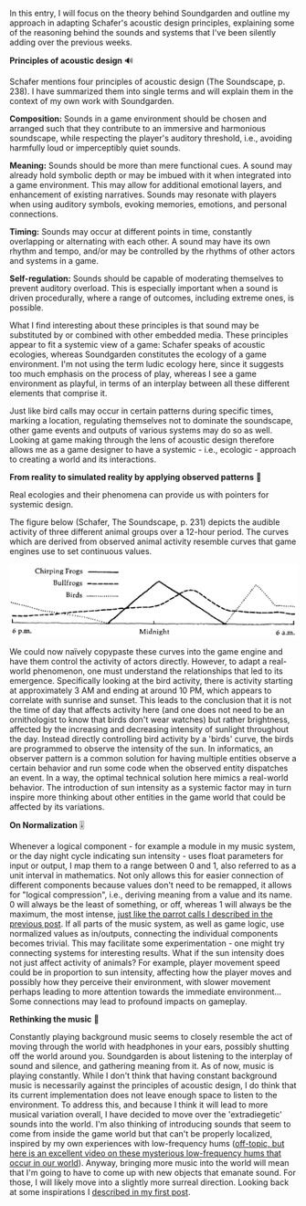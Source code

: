 In this entry, I will focus on the theory behind Soundgarden and outline my approach in adapting Schafer's acoustic design principles, explaining some of the reasoning behind the sounds and systems that I've been silently adding over the previous weeks.


**Principles of acoustic design** 🔊

Schafer mentions four principles of acoustic design (The Soundscape, p. 238). I have summarized them into single terms and will explain them in the context of my own work with Soundgarden.

**Composition:** Sounds in a game environment should be chosen and arranged such that they contribute to an immersive and harmonious soundscape, while respecting the player's auditory threshold, i.e., avoiding harmfully loud or imperceptibly quiet sounds.

**Meaning:** Sounds should be more than mere functional cues. A sound may already hold symbolic depth or may be imbued with it when integrated into a game environment. This may allow for additional emotional layers, and enhancement of existing narratives. Sounds may resonate with players when using auditory symbols, evoking memories, emotions, and personal connections.

**Timing:** Sounds may occur at different points in time, constantly overlapping or alternating with each other. A sound may have its own rhythm and tempo, and/or may be controlled by the rhythms of other actors and systems in a game.

**Self-regulation:** Sounds should be capable of moderating themselves to prevent auditory overload. This is especially important when a sound is driven procedurally, where a range of  outcomes, including extreme ones, is possible.


What I find interesting about these principles is that sound may be substituted by or combined with other embedded media. These principles appear to fit a systemic view of a game: Schafer speaks of acoustic ecologies, whereas Soundgarden constitutes the ecology of a game environment. I'm not using the term ludic ecology here, since it suggests too much emphasis on the process of play, whereas I see a game environment as playful, in terms of an interplay between all these different elements that comprise it.

Just like bird calls may occur in certain patterns during specific times, marking a location, regulating themselves not to dominate the soundscape, other game events and outputs of various systems may do so as well. Looking at game making through the lens of acoustic design therefore allows me as a game designer to have a systemic - i.e., ecologic - approach to creating a world and its interactions. 


**From reality to simulated reality by applying observed patterns** 🔎

Real ecologies and their phenomena can provide us with pointers for systemic design.

The figure below (Schafer, The Soundscape, p. 231) depicts the audible activity of three different animal groups over a 12-hour period. The curves which are derived from observed animal activity resemble curves that game engines use to set continuous values.


![](attachments/Pasted%20image%2020240320202008.png)


We could now naïvely copypaste these curves into the game engine and have them control the activity of actors directly. However, to adapt a real-world phenomenon, one must understand the relationships that led to its emergence. Specifically looking at the bird activity, there is activity starting at approximately 3 AM and ending at around 10 PM, which appears to correlate with sunrise and sunset. This leads to the conclusion that it is not the time of day that affects activity here (and one does not need to be an ornithologist to know that birds don't wear watches) but rather brightness, affected by the increasing and decreasing intensity of sunlight throughout the day. Instead directly controlling bird activity by a 'birds' curve, the birds are programmed to observe the intensity of the sun. In informatics, an observer pattern is a common solution for having multiple entities observe a certain behavior and run some code when the observed entity dispatches an event. In a way, the optimal technical solution here mimics a real-world behavior.
The introduction of sun intensity as a systemic factor may in turn inspire more thinking about other entities in the game world that could be affected by its variations.


**On Normalization** 🎚️

Whenever a logical component - for example a module in my music system, or the day night cycle indicating sun intensity - uses float parameters for input or output, I map them to a range between 0 and 1, also referred to as a unit interval in mathematics. Not only allows this for easier connection of different components because values don't need to be remapped, it allows for "logical compression", i.e., deriving meaning from a value and its name. 0 will always be the least of something, or off, whereas 1 will always be the maximum, the most intense, [just like the parrot calls I described in the previous post](2024-03-13.md).
If all parts of the music system, as well as game logic, use normalized values as in/outputs, connecting the individual components becomes trivial. This may facilitate some experimentation - one might try connecting systems for interesting results. What if the sun intensity does not just affect activity of animals? For example, player movement speed could be in proportion to sun intensity, affecting how the player moves and possibly how they perceive their environment, with slower movement perhaps leading to more attention towards the immediate environment... Some connections may lead to profound impacts on gameplay. 


**Rethinking the music** 🎼

Constantly playing background music seems to closely resemble the act of moving through the world with headphones in your ears, possibly shutting off the world around you. Soundgarden is about listening to the interplay of sound and silence, and gathering meaning from it. As of now, music is playing constantly. While I don't think that having constant background music is necessarily against the principles of acoustic design, I do think that its current implementation does not leave enough space to listen to the environment. To address this, and because I think it will lead to more musical variation overall, I have decided to move over the 'extradiegetic' sounds into the world. I'm also thinking of introducing sounds that seem to come from inside the game world but that can't be properly localized, inspired by my own experiences with low-frequency hums ([off-topic, but here is an excellent video on these mysterious low-frequency hums that occur in our world](https://www.youtube.com/watch?v=zy_ctHNLan8)).
Anyway, bringing more music into the world will mean that I'm going to have to come up with new objects that emanate sound. For those, I will likely move into a slightly more surreal direction. Looking back at some inspirations I [described in my first post](2024-01-31.md).
